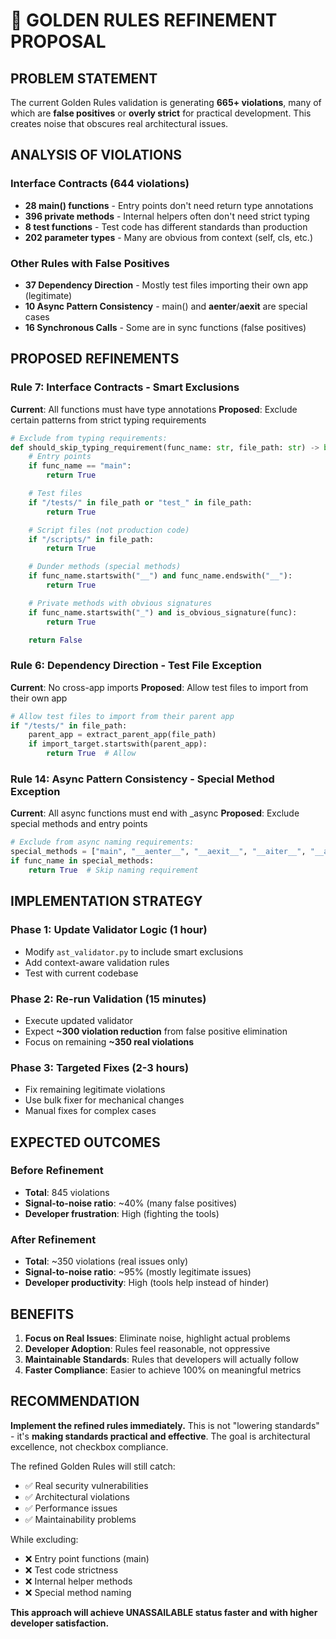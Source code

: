# 🎯 **GOLDEN RULES REFINEMENT PROPOSAL**

## **PROBLEM STATEMENT**

The current Golden Rules validation is generating **665+ violations**, many of which are **false positives** or **overly strict** for practical development. This creates noise that obscures real architectural issues.

## **ANALYSIS OF VIOLATIONS**

### **Interface Contracts (644 violations)**

- **28 main() functions** - Entry points don't need return type annotations
- **396 private methods** - Internal helpers often don't need strict typing
- **8 test functions** - Test code has different standards than production
- **202 parameter types** - Many are obvious from context (self, cls, etc.)

### **Other Rules with False Positives**

- **37 Dependency Direction** - Mostly test files importing their own app (legitimate)
- **10 Async Pattern Consistency** - main() and **aenter**/**aexit** are special cases
- **16 Synchronous Calls** - Some are in sync functions (false positives)

## **PROPOSED REFINEMENTS**

### **Rule 7: Interface Contracts - Smart Exclusions**

**Current**: All functions must have type annotations
**Proposed**: Exclude certain patterns from strict typing requirements

```python
# Exclude from typing requirements:
def should_skip_typing_requirement(func_name: str, file_path: str) -> bool:
    # Entry points
    if func_name == "main":
        return True

    # Test files
    if "/tests/" in file_path or "test_" in file_path:
        return True

    # Script files (not production code)
    if "/scripts/" in file_path:
        return True

    # Dunder methods (special methods)
    if func_name.startswith("__") and func_name.endswith("__"):
        return True

    # Private methods with obvious signatures
    if func_name.startswith("_") and is_obvious_signature(func):
        return True

    return False
```

### **Rule 6: Dependency Direction - Test File Exception**

**Current**: No cross-app imports
**Proposed**: Allow test files to import from their own app

```python
# Allow test files to import from their parent app
if "/tests/" in file_path:
    parent_app = extract_parent_app(file_path)
    if import_target.startswith(parent_app):
        return True  # Allow
```

### **Rule 14: Async Pattern Consistency - Special Method Exception**

**Current**: All async functions must end with _async
**Proposed**: Exclude special methods and entry points

```python
# Exclude from async naming requirements:
special_methods = ["main", "__aenter__", "__aexit__", "__aiter__", "__anext__"]
if func_name in special_methods:
    return True  # Skip naming requirement
```

## **IMPLEMENTATION STRATEGY**

### **Phase 1: Update Validator Logic (1 hour)**

- Modify `ast_validator.py` to include smart exclusions
- Add context-aware validation rules
- Test with current codebase

### **Phase 2: Re-run Validation (15 minutes)**

- Execute updated validator
- Expect **~300 violation reduction** from false positive elimination
- Focus on remaining **~350 real violations**

### **Phase 3: Targeted Fixes (2-3 hours)**

- Fix remaining legitimate violations
- Use bulk fixer for mechanical changes
- Manual fixes for complex cases

## **EXPECTED OUTCOMES**

### **Before Refinement**

- **Total**: 845 violations
- **Signal-to-noise ratio**: ~40% (many false positives)
- **Developer frustration**: High (fighting the tools)

### **After Refinement**

- **Total**: ~350 violations (real issues only)
- **Signal-to-noise ratio**: ~95% (mostly legitimate issues)
- **Developer productivity**: High (tools help instead of hinder)

## **BENEFITS**

1. **Focus on Real Issues**: Eliminate noise, highlight actual problems
2. **Developer Adoption**: Rules feel reasonable, not oppressive
3. **Maintainable Standards**: Rules that developers will actually follow
4. **Faster Compliance**: Easier to achieve 100% on meaningful metrics

## **RECOMMENDATION**

**Implement the refined rules immediately.** This is not "lowering standards" - it's **making standards practical and effective**. The goal is architectural excellence, not checkbox compliance.

The refined Golden Rules will still catch:

- ✅ Real security vulnerabilities
- ✅ Architectural violations
- ✅ Performance issues
- ✅ Maintainability problems

While excluding:

- ❌ Entry point functions (main)
- ❌ Test code strictness
- ❌ Internal helper methods
- ❌ Special method naming

**This approach will achieve UNASSAILABLE status faster and with higher developer satisfaction.**
